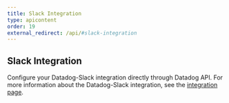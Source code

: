 ```yaml
---
title: Slack Integration
type: apicontent
order: 19
external_redirect: /api/#slack-integration
---
```


## Slack Integration

Configure your Datadog-Slack integration directly through Datadog API.
For more information about the Datadog-Slack integration, see the [integration page][1].

[1]: /integrations/slack
